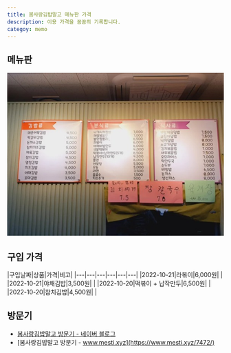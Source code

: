 ```yaml
---
title: 봄사랑김밥말고 메뉴판 가격
description: 이용 가격을 꼼꼼히 기록합니다. 
categoy: memo
---
```



메뉴판
---

![봄사랑김밥말고 메뉴판](/assets/images/memo/%EB%B4%84%EC%82%AC%EB%9E%91%EA%B9%80%EB%B0%A5%EB%A7%90%EA%B3%A0-%EB%A9%94%EB%89%B4%ED%8C%90.jpg)


구입 가격
---

|구입날짜|상품|가격|비고|
|---|---|---|---|---|---|
|2022-10-21|라볶이|6,000원|   |
|2022-10-21|야채김밥|3,500원|   |
|2022-10-20|떡볶이 + 납작만두|6,500원|   |
|2022-10-20|참치김밥|4,500원|   |


방문기
---

- [봄사랑김밥말고 방문기 - 네이버 블로그](https://blog.naver.com/boyinblue/222831853000)
- [봄사랑김밥말고 방문기 - www.mesti.xyz](https://www.mesti.xyz/7472/)


